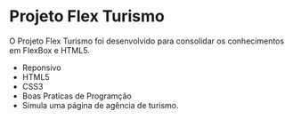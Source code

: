 # Projeto Flex Turismo

O Projeto Flex Turismo foi desenvolvido para consolidar os conhecimentos em FlexBox e HTML5.

  - Reponsivo
  - HTML5
  - CSS3
  - Boas Praticas de Programção 
  - Simula uma página de agência de turismo.
